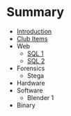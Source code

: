 # Summary

* [Introduction](README.md)
* [Club Items](home/constitution.md)
* Web
   * [SQL 1](web/sql1/sql1.md)
   * [SQL 2](web/sql2/sql2.md)
* Forensics
   * Stega
* Hardware
* Software
   * Blender 1
* Binary

